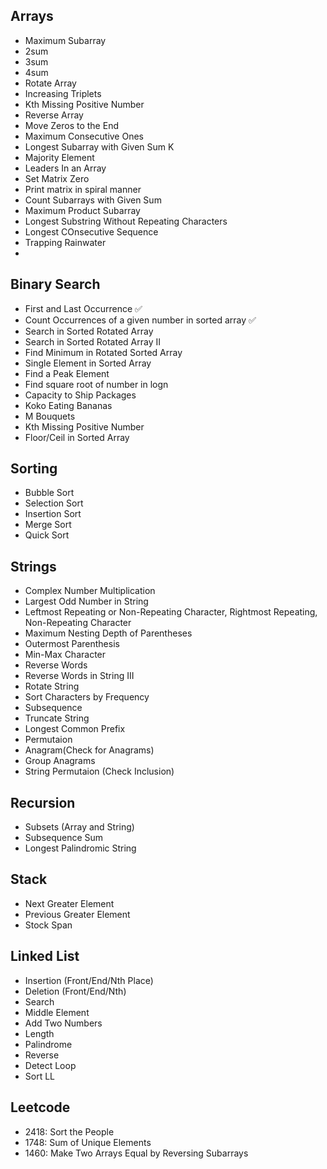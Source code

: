 ## Arrays
- Maximum Subarray
- 2sum
- 3sum
- 4sum
- Rotate Array
- Increasing Triplets
- Kth Missing Positive Number
- Reverse Array
- Move Zeros to the End
- Maximum Consecutive Ones
- Longest Subarray with Given Sum K
- Majority Element
- Leaders In an Array
- Set Matrix Zero
- Print matrix in spiral manner
- Count Subarrays with Given Sum
- Maximum Product Subarray
- Longest Substring Without Repeating Characters
- Longest COnsecutive Sequence
- Trapping Rainwater
- 

## Binary Search
- First and Last Occurrence ✅
- Count Occurrences of a given number in sorted array ✅
- Search in Sorted Rotated Array 
- Search in Sorted Rotated Array II
- Find Minimum in Rotated Sorted Array
- Single Element in Sorted Array
- Find a Peak Element
- Find square root of number in logn
- Capacity to Ship Packages
- Koko Eating Bananas
- M Bouquets
- Kth Missing Positive Number
- Floor/Ceil in Sorted Array

## Sorting
- Bubble Sort
- Selection Sort
- Insertion Sort
- Merge Sort
- Quick Sort

## Strings
- Complex Number Multiplication
- Largest Odd Number in String
- Leftmost Repeating or Non-Repeating Character, Rightmost Repeating, Non-Repeating Character
- Maximum Nesting Depth of Parentheses
- Outermost Parenthesis
- Min-Max Character
- Reverse Words
- Reverse Words in String III
- Rotate String
- Sort Characters by Frequency
- Subsequence
- Truncate String
- Longest Common Prefix
- Permutaion
- Anagram(Check for Anagrams)
- Group Anagrams
- String Permutaion (Check Inclusion)

## Recursion
- Subsets (Array and String)
- Subsequence Sum
- Longest Palindromic String

## Stack
- Next Greater Element
- Previous Greater Element
- Stock Span

## Linked List
- Insertion (Front/End/Nth Place)
- Deletion (Front/End/Nth)
- Search
- Middle Element
- Add Two Numbers
- Length
- Palindrome
- Reverse
- Detect Loop
- Sort LL

## Leetcode
- 2418: Sort the People
- 1748: Sum of Unique Elements
- 1460: Make Two Arrays Equal by Reversing Subarrays